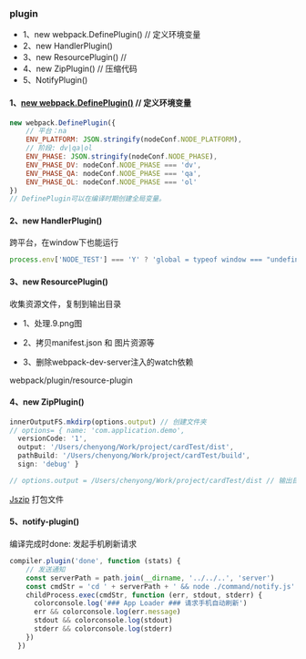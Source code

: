 ### plugin

- 1、new webpack.DefinePlugin() // 定义环境变量
- 2、new HandlerPlugin()
- 3、new ResourcePlugin()   // 
- 4、new ZipPlugin() // 压缩代码
- 5、NotifyPlugin()



#### 1、[new webpack.DefinePlugin()](https://www.jianshu.com/p/887f0454ef96) // 定义环境变量

```javascript
new webpack.DefinePlugin({
    // 平台：na
    ENV_PLATFORM: JSON.stringify(nodeConf.NODE_PLATFORM),
    // 阶段: dv|qa|ol
    ENV_PHASE: JSON.stringify(nodeConf.NODE_PHASE),
    ENV_PHASE_DV: nodeConf.NODE_PHASE === 'dv',
    ENV_PHASE_QA: nodeConf.NODE_PHASE === 'qa',
    ENV_PHASE_OL: nodeConf.NODE_PHASE === 'ol'
})
// DefinePlugin可以在编译时期创建全局变量。
```



#### 2、new HandlerPlugin()

跨平台，在window下也能运行

```javascript
process.env['NODE_TEST'] === 'Y' ? 'global = typeof window === "undefined" ? global.__proto__  : window ;' : ''
```



#### 3、new ResourcePlugin()  

收集资源文件，复制到输出目录

* 1、处理.9.png图

* 2、拷贝manifest.json 和 图片资源等

* 3、删除webpack-dev-server注入的watch依赖

webpack/plugin/resource-plugin



#### 4、new ZipPlugin()

```javascript
innerOutputFS.mkdirp(options.output) // 创建文件夹
// options= { name: 'com.application.demo',
  versionCode: '1',
  output: '/Users/chenyong/Work/project/cardTest/dist',
  pathBuild: '/Users/chenyong/Work/project/cardTest/build',
  sign: 'debug' }

// options.output = /Users/chenyong/Work/project/cardTest/dist // 输出目录
```

[Jszip](https://blog.csdn.net/sujun10/article/details/76038886) 打包文件



#### 5、notify-plugin()

编译完成时done: 发起手机刷新请求

```javascript
compiler.plugin('done', function (stats) {
    // 发送通知
    const serverPath = path.join(__dirname, '../../..', 'server')
    const cmdStr = 'cd ' + serverPath + ' && node ./command/notify.js'
    childProcess.exec(cmdStr, function (err, stdout, stderr) {
      colorconsole.log('### App Loader ### 请求手机自动刷新')
      err && colorconsole.log(err.message)
      stdout && colorconsole.log(stdout)
      stderr && colorconsole.log(stderr)
    })
  })
```

